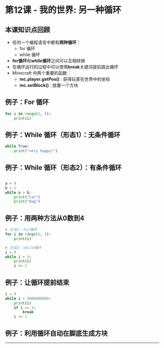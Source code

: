 # 第12课 - 我的世界: 另一种循环

## 本课知识点回顾

* 任何一个编程语言中都有**两种循环**：
    * for 循环
    * while 循环
* **for循环**和**while循环**之间可以互相转换
* 在循环运行的过程中可以使用**break**关键词提前跳出循环
* Minecraft 中两个重要的函数：
    * **mc.player.getPos()** : 获得玩家在世界中的坐标
    * **mc.setBlock()** : 放置一个方块

## 例子：For 循环

```python
for i in range(1, 5):
    print(i)
```

## 例子：While 循环（形态1）：无条件循环 

```python
while True:
    print("very happy!")

```

## 例子：While 循环（形态2）：有条件循环 
```python

a = 9
b = 1
while a > b:
    print("Cat")
    print("Dog")

```

## 例子：用两种方法从0数到4
```python
# 方法1: for循环
for i in range(1, 5):
    print(i)

# 方法2: while循环
i = 0
while i < 5:
    print(i)
    i += 1
```

## 例子：让循环提前结束
```python
i = 0
while i < 5000000000:
    print(i)
    if i == 3:
        break  
    i += 1
```

## 例子：利用循环自动在脚底生成方块







---
